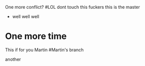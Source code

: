 
One more conflict?
#LOL
dont touch this fuckers
this is the master

* well well well
# One more time
This if for you Martin
#Martin's branch

another
